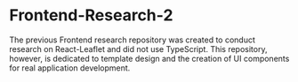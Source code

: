 # Frontend-Research-2
The previous Frontend research repository was created to conduct research on React-Leaflet and did not use TypeScript. This repository, however, is dedicated to template design and the creation of UI components for real application development.
